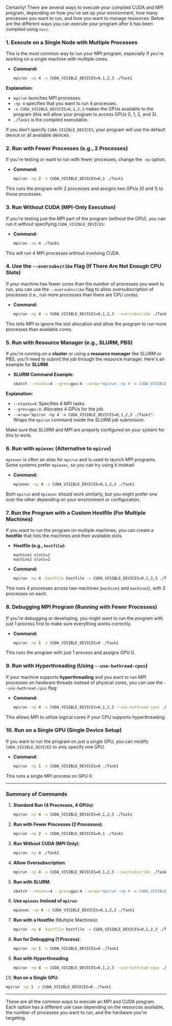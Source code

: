 Certainly! There are several ways to execute your compiled CUDA and MPI program, depending on how you've set up your environment, how many processes you want to run, and how you want to manage resources. Below are the different ways you can execute your program after it has been compiled using `nvcc`.

### **1. Execute on a Single Node with Multiple Processes**
   This is the most common way to run your MPI program, especially if you're working on a single machine with multiple cores.

   - **Command:**
     ```bash
     mpirun -np 4 -x CUDA_VISIBLE_DEVICES=0,1,2,3 ./Task1
     ```
   
   **Explanation:**
   - `mpirun` launches MPI processes.
   - `-np 4` specifies that you want to run 4 processes.
   - `-x CUDA_VISIBLE_DEVICES=0,1,2,3` makes the GPUs available to the program (this will allow your program to access GPUs 0, 1, 2, and 3).
   - `./Task1` is the compiled executable.

   If you don’t specify `CUDA_VISIBLE_DEVICES`, your program will use the default device or all available devices.

### **2. Run with Fewer Processes (e.g., 2 Processes)**
   If you're testing or want to run with fewer processes, change the `-np` option.

   - **Command:**
     ```bash
     mpirun -np 2 -x CUDA_VISIBLE_DEVICES=0,1 ./Task1
     ```

   This runs the program with 2 processes and assigns two GPUs (0 and 1) to those processes.

### **3. Run Without CUDA (MPI-Only Execution)**
   If you're testing just the MPI part of the program (without the GPU), you can run it without specifying `CUDA_VISIBLE_DEVICES`:

   - **Command:**
     ```bash
     mpirun -np 4 ./Task1
     ```

   This will run 4 MPI processes without involving CUDA.

### **4. Use the `--oversubscribe` Flag (If There Are Not Enough CPU Slots)**
   If your machine has fewer cores than the number of processes you want to run, you can use the `--oversubscribe` flag to allow oversubscription of processes (i.e., run more processes than there are CPU cores).

   - **Command:**
     ```bash
     mpirun -np 4 -x CUDA_VISIBLE_DEVICES=0,1,2,3 --oversubscribe ./Task1
     ```

   This tells MPI to ignore the slot allocation and allow the program to run more processes than available cores.

### **5. Run with Resource Manager (e.g., SLURM, PBS)**
   If you're running on a **cluster** or using a **resource manager** like SLURM or PBS, you'll need to submit the job through the resource manager. Here's an example for **SLURM**.

   - **SLURM Command Example:**
     ```bash
     sbatch --ntasks=4 --gres=gpu:4 --wrap="mpirun -np 4 -x CUDA_VISIBLE_DEVICES=0,1,2,3 ./Task1"
     ```

   **Explanation:**
   - `--ntasks=4`: Specifies 4 MPI tasks.
   - `--gres=gpu:4`: Allocates 4 GPUs for the job.
   - `--wrap="mpirun -np 4 -x CUDA_VISIBLE_DEVICES=0,1,2,3 ./Task1"`: Wraps the `mpirun` command inside the SLURM job submission.

   Make sure that SLURM and MPI are properly configured on your system for this to work.

### **6. Run with `mpiexec` (Alternative to `mpirun`)**
   `mpiexec` is often an alias for `mpirun` and is used to launch MPI programs. Some systems prefer `mpiexec`, so you can try using it instead:

   - **Command:**
     ```bash
     mpiexec -np 4 -x CUDA_VISIBLE_DEVICES=0,1,2,3 ./Task1
     ```

   Both `mpirun` and `mpiexec` should work similarly, but you might prefer one over the other depending on your environment or configuration.

### **7. Run the Program with a Custom Hostfile (For Multiple Machines)**
   If you want to run the program on multiple machines, you can create a **hostfile** that lists the machines and their available slots.

   - **Hostfile (e.g., `hostfile`):**
     ```
     machine1 slots=2
     machine2 slots=2
     ```

   - **Command:**
     ```bash
     mpirun -np 4 -hostfile hostfile -x CUDA_VISIBLE_DEVICES=0,1,2,3 ./Task1
     ```

   This runs 4 processes across two machines (`machine1` and `machine2`), with 2 processes on each.

### **8. Debugging MPI Program (Running with Fewer Processes)**
   If you're debugging or developing, you might want to run the program with just 1 process first to make sure everything works correctly.

   - **Command:**
     ```bash
     mpirun -np 1 -x CUDA_VISIBLE_DEVICES=0 ./Task1
     ```

   This runs the program with just 1 process and assigns GPU 0.

### **9. Run with Hyperthreading (Using `--use-hwthread-cpus`)**
   If your machine supports **hyperthreading** and you want to run MPI processes on hardware threads instead of physical cores, you can use the `--use-hwthread-cpus` flag:

   - **Command:**
     ```bash
     mpirun -np 4 -x CUDA_VISIBLE_DEVICES=0,1,2,3 --use-hwthread-cpus ./Task1
     ```

   This allows MPI to utilize logical cores if your CPU supports hyperthreading.

### **10. Run on a Single GPU (Single Device Setup)**
   If you want to run the program on just a single GPU, you can modify `CUDA_VISIBLE_DEVICES` to only specify one GPU.

   - **Command:**
     ```bash
     mpirun -np 1 -x CUDA_VISIBLE_DEVICES=0 ./Task1
     ```

   This runs a single MPI process on GPU 0.

---

### Summary of Commands

1. **Standard Run (4 Processes, 4 GPUs)**:
   ```bash
   mpirun -np 4 -x CUDA_VISIBLE_DEVICES=0,1,2,3 ./Task1
   ```

2. **Run with Fewer Processes (2 Processes)**:
   ```bash
   mpirun -np 2 -x CUDA_VISIBLE_DEVICES=0,1 ./Task1
   ```

3. **Run Without CUDA (MPI Only)**:
   ```bash
   mpirun -np 4 ./Task1
   ```

4. **Allow Oversubscription**:
   ```bash
   mpirun -np 4 -x CUDA_VISIBLE_DEVICES=0,1,2,3 --oversubscribe ./Task1
   ```

5. **Run with SLURM**:
   ```bash
   sbatch --ntasks=4 --gres=gpu:4 --wrap="mpirun -np 4 -x CUDA_VISIBLE_DEVICES=0,1,2,3 ./Task1"
   ```

6. **Use `mpiexec` Instead of `mpirun`**:
   ```bash
   mpiexec -np 4 -x CUDA_VISIBLE_DEVICES=0,1,2,3 ./Task1
   ```

7. **Run with a Hostfile** (Multiple Machines):
   ```bash
   mpirun -np 4 -hostfile hostfile -x CUDA_VISIBLE_DEVICES=0,1,2,3 ./Task1
   ```

8. **Run for Debugging (1 Process)**:
   ```bash
   mpirun -np 1 -x CUDA_VISIBLE_DEVICES=0 ./Task1
   ```

9. **Run with Hyperthreading**:
   ```bash
   mpirun -np 4 -x CUDA_VISIBLE_DEVICES=0,1,2,3 --use-hwthread-cpus ./Task1
   ```

10. **Run on a Single GPU**:
   ```bash
   mpirun -np 1 -x CUDA_VISIBLE_DEVICES=0 ./Task1
   ```

---

These are all the common ways to execute an MPI and CUDA program. Each option has a different use case depending on the resources available, the number of processes you want to run, and the hardware you're targeting.
